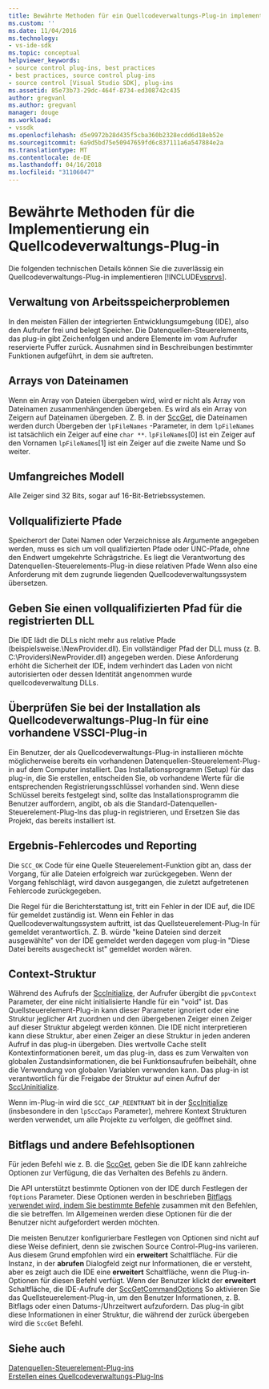 ```yaml
---
title: Bewährte Methoden für ein Quellcodeverwaltungs-Plug-in implementieren | Microsoft Docs
ms.custom: ''
ms.date: 11/04/2016
ms.technology:
- vs-ide-sdk
ms.topic: conceptual
helpviewer_keywords:
- source control plug-ins, best practices
- best practices, source control plug-ins
- source control [Visual Studio SDK], plug-ins
ms.assetid: 85e73b73-29dc-464f-8734-ed308742c435
author: gregvanl
ms.author: gregvanl
manager: douge
ms.workload:
- vssdk
ms.openlocfilehash: d5e9972b28d435f5cba360b2328ecdd6d18eb52e
ms.sourcegitcommit: 6a9d5bd75e50947659fd6c837111a6a547884e2a
ms.translationtype: MT
ms.contentlocale: de-DE
ms.lasthandoff: 04/16/2018
ms.locfileid: "31106047"
---
```

# <a name="best-practices-for-implementing-a-source-control-plug-in"></a>Bewährte Methoden für die Implementierung ein Quellcodeverwaltungs-Plug-in
Die folgenden technischen Details können Sie die zuverlässig ein Quellcodeverwaltungs-Plug-in implementieren [!INCLUDE[vsprvs](../code-quality/includes/vsprvs_md.md)].  
  
## <a name="memory-management-issues"></a>Verwaltung von Arbeitsspeicherproblemen  
 In den meisten Fällen der integrierten Entwicklungsumgebung (IDE), also den Aufrufer frei und belegt Speicher. Die Datenquellen-Steuerelements, das plug-in gibt Zeichenfolgen und andere Elemente im vom Aufrufer reservierte Puffer zurück. Ausnahmen sind in Beschreibungen bestimmter Funktionen aufgeführt, in dem sie auftreten.  
  
## <a name="arrays-of-file-names"></a>Arrays von Dateinamen  
 Wenn ein Array von Dateien übergeben wird, wird er nicht als Array von Dateinamen zusammenhängenden übergeben. Es wird als ein Array von Zeigern auf Dateinamen übergeben. Z. B. in der [SccGet](../extensibility/sccget-function.md), die Dateinamen werden durch Übergeben der `lpFileNames` -Parameter, in dem `lpFileNames` ist tatsächlich ein Zeiger auf eine `char **`. `lpFileNames`[0] ist ein Zeiger auf den Vornamen `lpFileNames`[1] ist ein Zeiger auf die zweite Name und So weiter.  
  
## <a name="large-model"></a>Umfangreiches Modell  
 Alle Zeiger sind 32 Bits, sogar auf 16-Bit-Betriebssystemen.  
  
## <a name="fully-qualified-paths"></a>Vollqualifizierte Pfade  
 Speicherort der Datei Namen oder Verzeichnisse als Argumente angegeben werden, muss es sich um voll qualifizierten Pfade oder UNC-Pfade, ohne den Endwert umgekehrte Schrägstriche. Es liegt die Verantwortung des Datenquellen-Steuerelements-Plug-in diese relativen Pfade Wenn also eine Anforderung mit dem zugrunde liegenden Quellcodeverwaltungssystem übersetzen.  
  
## <a name="specify-a-fully-qualified-path-for-the-registered-dll"></a>Geben Sie einen vollqualifizierten Pfad für die registrierten DLL  
 Die IDE lädt die DLLs nicht mehr aus relative Pfade (beispielsweise.\NewProvider.dll). Ein vollständiger Pfad der DLL muss (z. B. C:\Providers\NewProvider.dll) angegeben werden. Diese Anforderung erhöht die Sicherheit der IDE, indem verhindert das Laden von nicht autorisierten oder dessen Identität angenommen wurde quellcodeverwaltung DLLs.  
  
## <a name="check-for-an-existing-vssci-plug-in-when-you-install-your-source-control-plug-in"></a>Überprüfen Sie bei der Installation als Quellcodeverwaltungs-Plug-In für eine vorhandene VSSCI-Plug-in  
 Ein Benutzer, der als Quellcodeverwaltungs-Plug-in installieren möchte möglicherweise bereits ein vorhandenen Datenquellen-Steuerelement-Plug-in auf dem Computer installiert. Das Installationsprogramm (Setup) für das plug-in, die Sie erstellen, entscheiden Sie, ob vorhandene Werte für die entsprechenden Registrierungsschlüssel vorhanden sind. Wenn diese Schlüssel bereits festgelegt sind, sollte das Installationsprogramm die Benutzer auffordern, angibt, ob als die Standard-Datenquellen-Steuerelement-Plug-Ins das plug-in registrieren, und Ersetzen Sie das Projekt, das bereits installiert ist.  
  
## <a name="error-result-codes-and-reporting"></a>Ergebnis-Fehlercodes und Reporting  
 Die `SCC_OK` Code für eine Quelle Steuerelement-Funktion gibt an, dass der Vorgang, für alle Dateien erfolgreich war zurückgegeben. Wenn der Vorgang fehlschlägt, wird davon ausgegangen, die zuletzt aufgetretenen Fehlercode zurückgegeben.  
  
 Die Regel für die Berichterstattung ist, tritt ein Fehler in der IDE auf, die IDE für gemeldet zuständig ist. Wenn ein Fehler in das Quellcodeverwaltungssystem auftritt, ist das Quellsteuerelement-Plug-In für gemeldet verantwortlich. Z. B. würde "keine Dateien sind derzeit ausgewählte" von der IDE gemeldet werden dagegen vom plug-in "Diese Datei bereits ausgecheckt ist" gemeldet worden wären.  
  
## <a name="the-context-structure"></a>Context-Struktur  
 Während des Aufrufs der [SccInitialize](../extensibility/sccinitialize-function.md), der Aufrufer übergibt die `ppvContext` Parameter, der eine nicht initialisierte Handle für ein "void" ist. Das Quellsteuerelement-Plug-in kann dieser Parameter ignoriert oder eine Struktur jeglicher Art zuordnen und den übergebenen Zeiger einen Zeiger auf dieser Struktur abgelegt werden können. Die IDE nicht interpretieren kann diese Struktur, aber einen Zeiger an diese Struktur in jeden anderen Aufruf in das plug-in übergeben. Dies wertvolle Cache stellt Kontextinformationen bereit, um das plug-in, dass es zum Verwalten von globalen Zustandsinformationen, die bei Funktionsaufrufen beibehält, ohne die Verwendung von globalen Variablen verwenden kann. Das plug-in ist verantwortlich für die Freigabe der Struktur auf einen Aufruf der [SccUninitialize](../extensibility/sccuninitialize-function.md).  
  
 Wenn im-Plug-in wird die `SCC_CAP_REENTRANT` bit in der [SccInitialize](../extensibility/sccinitialize-function.md) (insbesondere in den `lpSccCaps` Parameter), mehrere Kontext Strukturen werden verwendet, um alle Projekte zu verfolgen, die geöffnet sind.  
  
## <a name="bitflags-and-other-command-options"></a>Bitflags und andere Befehlsoptionen  
 Für jeden Befehl wie z. B. die [SccGet](../extensibility/sccget-function.md), geben Sie die IDE kann zahlreiche Optionen zur Verfügung, die das Verhalten des Befehls zu ändern.  
  
 Die API unterstützt bestimmte Optionen von der IDE durch Festlegen der `fOptions` Parameter. Diese Optionen werden in beschrieben [Bitflags verwendet wird, indem Sie bestimmte Befehle](../extensibility/bitflags-used-by-specific-commands.md) zusammen mit den Befehlen, die sie betreffen. Im Allgemeinen werden diese Optionen für die der Benutzer nicht aufgefordert werden möchten.  
  
 Die meisten Benutzer konfigurierbare Festlegen von Optionen sind nicht auf diese Weise definiert, denn sie zwischen Source Control-Plug-ins variieren. Aus diesem Grund empfohlen wird ein **erweitert** Schaltfläche. Für die Instanz, in der **abrufen** Dialogfeld zeigt nur Informationen, die er versteht, aber es zeigt auch die IDE eine **erweitert** Schaltfläche, wenn die Plug-in-Optionen für diesen Befehl verfügt. Wenn der Benutzer klickt der **erweitert** Schaltfläche, die IDE-Aufrufe der [SccGetCommandOptions](../extensibility/sccgetcommandoptions-function.md) So aktivieren Sie das Quellsteuerelement-Plug-in, um den Benutzer Informationen, z. B. Bitflags oder einen Datums-/Uhrzeitwert aufzufordern. Das plug-in gibt diese Informationen in einer Struktur, die während der zurück übergeben wird die `SccGet` Befehl.  
  
## <a name="see-also"></a>Siehe auch  
 [Datenquellen-Steuerelement-Plug-ins](../extensibility/source-control-plug-ins.md)   
 [Erstellen eines Quellcodeverwaltungs-Plug-Ins](../extensibility/internals/creating-a-source-control-plug-in.md)